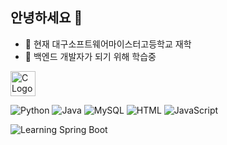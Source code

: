 ## 안녕하세요 👋
- 🔭 현재 대구소프트웨어마이스터고등학교 재학
- 🌱 백엔드 개발자가 되기 위해 학습중

<img src="https://upload.wikimedia.org/wikipedia/commons/1/19/C_Logo.png" alt="C Logo" width="40"/>

![Python](https://img.shields.io/badge/Python-3776AB?logo=python&logoColor=white)
![Java](https://img.shields.io/badge/Java-007396?logo=java&logoColor=white)
![MySQL](https://img.shields.io/badge/MySQL-4479A1?logo=mysql&logoColor=white)
![HTML](https://img.shields.io/badge/HTML5-E34F26?logo=html5&logoColor=white)
![JavaScript](https://img.shields.io/badge/JavaScript-F7DF1E?logo=javascript&logoColor=black)

![Learning Spring Boot](https://img.shields.io/badge/Learning-Spring_Boot-6DB33F?logo=springboot&logoColor=white)



<!--
**Finefinee/Finefinee** is a ✨ _special_ ✨ repository because its `README.md` (this file) appears on your GitHub profile.

Here are some ideas to get you started:

- 🔭 I’m currently working on ...
- 🌱 I’m currently learning ...
- 👯 I’m looking to collaborate on ...
- 🤔 I’m looking for help with ...
- 💬 Ask me about ...
- 📫 How to reach me: ...
- 😄 Pronouns: ...
- ⚡ Fun fact: ...
-->
